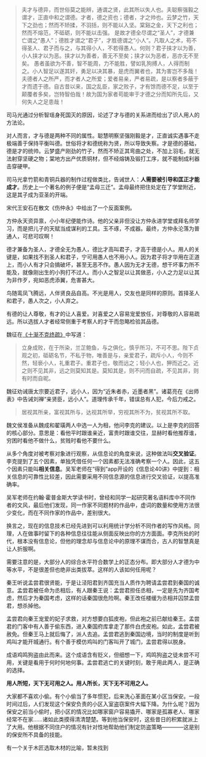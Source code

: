 > 夫才与德异，而世俗莫之能辨，通谓之贤，此其所以失人也。夫聪察强毅之谓才，正直中和之谓德。才者，德之资也；德者，才之帅也。云梦之竹，天下之劲也；然而不矫揉，不羽括，则不能以入坚。棠谿之金，天下之利也；然而不熔范，不砥砺，则不能以击强。
是故才德全尽谓之“圣人”，才德兼亡谓之“愚人”；德胜才谓之“君子”，才胜德谓之“小人”。凡取人之术，苟不得圣人、君子而与之，与其得小人，不若得愚人。何则？君子挟才以为善，小人挟才以为恶。挟才以为善者，善无不至矣；挟才以为恶者，恶亦无不至矣。
愚者虽欲为不善，智不能周，力不能胜，譬如乳狗搏人，人得而制之。小人智足以遂其奸，勇足以决其暴，是虎而翼者也，其为害岂不多哉！夫德者人之所严，而才者人之所爱；爱者易亲，严者易疏，是以察者多蔽于才而遗于德。自古昔以来，国之乱臣，家之败子，才有馀而德不足，以至于颠覆者多矣，岂特智伯哉！故为国为家者苟能审于才德之分而知所先后，又何失人之足患哉！

司马光通过分析智瑶身死国灭的原因，论述了才与德的关系进而给出了识人用人的方法论。

对人而言，才与德是两种不同的属性。聪慧明察坚强刚毅是才，正直诚实遇事不走极端善于保持平衡叫德。世俗将才和德统称为贤，所以导致失察。才是德的基础，德是才的统帅。云梦盛产刚劲的竹子，然而不矫正其弯曲之处，不加上羽毛，就无法射穿坚硬之物；棠地方出产优质铜材，但不经熔铸及锻打工序，就不能制成利器击穿硬甲。

司马光拿竹箭和青铜兵器的制作过程做类比，告诫世人：**人需要被引导和匡正才能成才**。历史上一个著名的例子便是“孟母三迁”。孟母最终把住处定在了学堂附近，这是其子成为亚圣的开端。

宋代王安石在散文《伤仲永》中给出了一个反面案例。

方仲永天资异禀，小小年纪便能作诗。他的父亲非但没让方仲永进学堂或拜名师学习，而是把儿子的天赋当成谋利的工具。玉不琢，不成器。最终，方仲永沦落为普通人，可悲可叹啊！

德才兼备为圣人，才德全无为愚人，德比才高叫君子，才高于德是小人。用人的关键是，如果找不到圣人和君子，宁可用愚人也不用小人。因为君子将才华用在正道上，而小人有才只会搞破坏，甚至无恶不作。愚人因为无才无德，想干坏事力所不能及，就像刚出生的小狗打不过人。而小人之智足以让其做恶，小人之力足以让其为非作歹，宛如恶虎添翼，危害甚大。

鸟随鸾凤飞腾远，人伴贤良品自高。不光是用人，交友也是同样的原则。首择圣人和君子，愚人次之，小人弃之。

有德的让人尊敬，有才的让人喜爱。对喜爱之人容易宠爱放任，对尊敬的人容易疏远。所以选拔人才者经常侧重于考察人的才干而忽略检验其品德。

魏征在[《十渐不克终疏》](https://baike.baidu.com/item/%E5%8D%81%E6%B8%90%E4%B8%8D%E5%85%8B%E7%BB%88%E7%96%8F?fromModule=lemma_search-box)中写道：

> 立身成败，在于所染，兰芷鲍鱼，与之俱化，慎乎所习，不可不思。陛下贞观之初，砥砺名节，不私于物，唯善是与，亲爱君子，疏斥小人，今则不然，轻亵小人，礼重君子。重君子也，敬而远之；轻小人也，狎而近之。近之则不见其非，远之则莫知其是。莫知其是，则不问而自疏，不见其非，则有时而自昵。

魏征劝诫唐太宗要近君子，远小人，因为“近朱者赤，近墨者黑”。诸葛亮在《出师表》中告诫刘禅“亲贤臣，远小人”。道理传承千年，错误总有人犯，今后力戒之。

> 居视其所亲，富视其所与，达视其所举，穷视其所不为，贫视其所不取。

魏文侯准备从魏成和翟璜两人中选一人为相，他问李克的建议。以上是李克的回答的核心部分。意思是：看他平时跟谁亲近，富贵时跟谁交往，显赫时看他推荐谁，穷困时看他不做什么，贫贱时看他不要什么。

从多个角度对被考察对象进行观察，从信息论的角度来说，这种做法叫**交叉验证**。李克提到了五个因素，单独凭借任何一个因素都无法准确考察一个人。因此，这五个因素只能叫**相关信息**。吴军老师在“得到”app开设的《信息论40讲》中提到：相关信息的可靠性比较差，因此需要采用不同信息源的信息进行交叉验证，以提高准确率。

吴军老师在约翰·霍普金斯大学读书时，曾经和同学一起研究著名语料库中不同作者的文风，最后他们发现，同一作家不同题材的作品中，虚词的数量和使用方法很少变化，而在不同作家的作品中，差别很大。

换言之，现在的信息技术已经先进到可以利用统计学分析不同作者的写作风格。同理，人在做事时留下的各种信息往往能从侧面反映出你的方方面面。李克所处的时代，根本没有信息论，但他的理念却与信息论中的原理不谋而合，古人的智慧真是让人折服啊。

需要注意的是，大部分人的综合水平符合数学上的正态分布。即大部分人才德为中等水平，不是很差但也绝非出类拔萃。这样的人该如何任用呢？

秦王听说孟尝君很贤能，于是让泾阳君到齐国充当人质作为聘请孟尝君到秦国的诚意。孟尝君被任命为丞相后，有人跟秦王说：孟尝君担任丞相，一定是先为齐国考虑，然后才为秦国考虑，这样的话秦国很危险啊。秦王改任楼缓为丞相并囚禁孟尝君，想杀掉他。

孟尝君向秦王宠爱的妃子求救，对方想要白狐皮袍，但此袍之前已献给秦王。孟尝君的门客中有人善于偷东西，进入秦国府库拿走了那件白虎皮袍。如此，孟尝君被赦免。但秦王马上就后悔了，派人去追。孟尝君逃到秦国边境，当时的制度是听到鸡叫才能开城通行。有个善于模仿鸡叫的门客叫开了城门，孟尝君得以脱身。

成语鸡鸣狗盗由此而来。这个成语含有贬义，但细想一下，鸡鸣狗盗之徒未尝不可用，关键是看用于何时何地何事。孟尝君逃亡的关键时刻，敢于用此两人，是正确的选择。

**用人所短，天下无可用之人。用人所长，天下无不可用之人。**

大家都不喜欢小偷。有个小偷当了多年惯犯，后来洗心革面在某小区当保安。一段时间过后，人们发现这个保安负责的小区入室盗窃案件大幅下降。为什么呢？因为保安之前当小偷时，把小区的情况比如哪家窗户容易撬开、哪家是孤寡老人、哪家经常不在家……诸如此类摸得清清楚楚。等到他当保安时，这些昔日的积累就派上了大用。他根据不同住户的情况有针对性地帮助他们制定防盗策略————这是别的保安所不具备的技能。

有一个关于木匠选取木材的比喻，暂未找到

